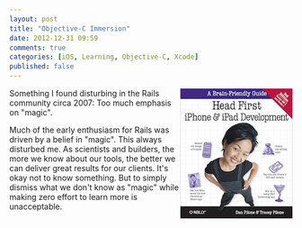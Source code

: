 ```yaml
---
layout: post
title: "Objective-C Immersion"
date: 2012-12-31 09:59
comments: true
categories: [iOS, Learning, Objective-C, Xcode]
published: false
---
```

<a href="http://shop.oreilly.com/product/0636920022947.do#"><img src="/images/head-first-iPhone-iPad.jpg" align="right" width="200" height="231"></a>
Something I found disturbing in the Rails community circa 2007: Too much emphasis on "magic". 


Much of the early enthusiasm for Rails was driven by a belief in "magic". This always disturbed me. As scientists and builders, the more we know about our tools, the better we can deliver great results for our clients. It's okay not to know something. But to simply dismiss what we don't know as "magic" while making zero effort to learn more is unacceptable.

